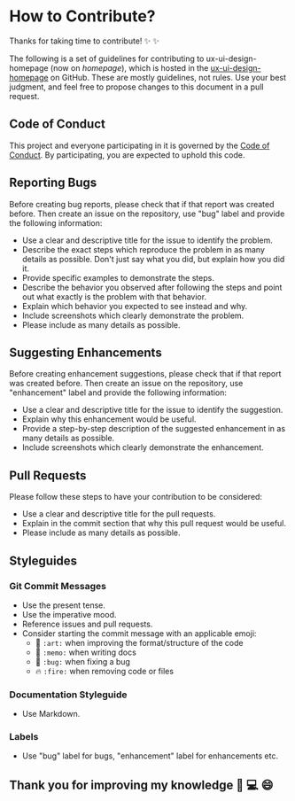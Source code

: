 # How to Contribute?

Thanks for taking time to contribute! :sparkles: :sparkles:

The following is a set of guidelines for contributing to ux-ui-design-homepage (now on _homepage_), which is hosted in the [ux-ui-design-homepage](https://github.com/Fatihayoz/ux-ui-design-homepage/tree/main/planning) on GitHub. These are mostly guidelines, not rules. Use your best judgment, and feel free to propose changes to this document in a pull request.

## Code of Conduct

This project and everyone participating in it is governed by the [Code of Conduct](code-of-conduct.md). By participating, you are expected to uphold this code.

## Reporting Bugs

Before creating bug reports, please check that if that report was created before. Then create an issue on the repository, use "bug" label and provide the following information:

- Use a clear and descriptive title for the issue to identify the problem.
- Describe the exact steps which reproduce the problem in as many details as possible. Don't just say what you did, but explain how you did it.
- Provide specific examples to demonstrate the steps.
- Describe the behavior you observed after following the steps and point out what exactly is the problem with that behavior.
- Explain which behavior you expected to see instead and why.
- Include screenshots which clearly demonstrate the problem.
- Please include as many details as possible.

## Suggesting Enhancements
Before creating enhancement suggestions, please check that if that report was created before. Then create an issue on the repository, use "enhancement" label and provide the following information:

- Use a clear and descriptive title for the issue to identify the suggestion.
- Explain why this enhancement would be useful.
- Provide a step-by-step description of the suggested enhancement in as many details as possible.
- Include screenshots which clearly demonstrate the enhancement.

## Pull Requests

Please follow these steps to have your contribution to be considered:

- Use a clear and descriptive title for the pull requests.
- Explain in the commit section that why this pull request would be useful.
- Please include as many details as possible.

## Styleguides

### Git Commit Messages

- Use the present tense.
- Use the imperative mood.
- Reference issues and pull requests.
- Consider starting the commit message with an applicable emoji:
  - :art: `:art:` when improving the format/structure of the code
  - :memo: `:memo:` when writing docs
  - :bug: `:bug:` when fixing a bug
  - :fire: `:fire:` when removing code or files

### Documentation Styleguide

- Use Markdown.

### Labels

- Use "bug" label for bugs, "enhancement" label for enhancements etc.

## Thank you for improving my knowledge :muscle: :computer: :smile:
